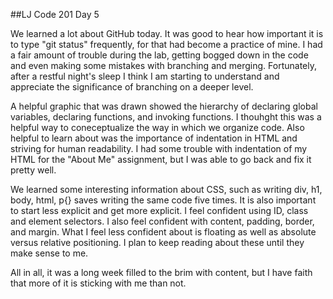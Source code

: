 ##LJ Code 201 Day 5

We learned a lot about GitHub today. It was good to hear how important it is to type "git status" frequently, for that had become a practice of mine. I had a fair amount of trouble during the lab, getting bogged down in the code and even making some mistakes with branching and merging. Fortunately, after a restful night's sleep I think I am starting to understand and appreciate the significance of branching on a deeper level. 

A helpful graphic that was drawn showed the hierarchy of declaring global variables, declaring functions, and invoking functions. I thouhght this was a helpful way to coneceptualize the way in which we organize code. Also helpful to learn about was the importance of indentation in HTML and striving for human readability. I had some trouble with indentation of my HTML for the "About Me" assignment, but I was able to go back and fix it pretty well. 

We learned some interesting information about CSS, such as writing div, h1, body, html, p{} saves writing the same code five times. It is also important to start less explicit and get more explicit. I feel confident using ID, class and element selectors. I also feel confident with content, padding, border, and margin. What I feel less confident about is floating as well as absolute versus relative positioning. I plan to keep reading about these until they make sense to me. 

All in all, it was a long week filled to the brim with content, but I have faith that more of it is sticking with me than not. 